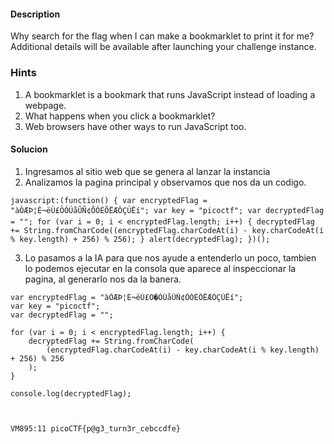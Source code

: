 #### Description
Why search for the flag when I can make a bookmarklet to print it for me?
Additional details will be available after launching your challenge instance.

### Hints
1. A bookmarklet is a bookmark that runs JavaScript instead of loading a webpage.
2. What happens when you click a bookmarklet?
3. Web browsers have other ways to run JavaScript too.

#### Solucion
1. Ingresamos al sitio web que se genera al lanzar la instancia
2. Analizamos la pagina principal y observamos que nos da un codigo.
```
javascript:(function() { var encryptedFlag = "àÒÆÞ¦È¬ëÙ£ÖÓÚåÛÑ¢ÕÓÉÕËÆÒÇÚËí"; var key = "picoctf"; var decryptedFlag = ""; for (var i = 0; i < encryptedFlag.length; i++) { decryptedFlag += String.fromCharCode((encryptedFlag.charCodeAt(i) - key.charCodeAt(i % key.length) + 256) % 256); } alert(decryptedFlag); })();
```
3. Lo pasamos a la IA para que nos ayude a entenderlo un poco, tambien lo podemos ejecutar en la consola que aparece al inspeccionar la pagina, al generarlo nos da la banera.
```
var encryptedFlag = "àÒÆÞ¦È¬ëÙ£Ö�ÓÚåÛÑ¢ÕÓÉÕËÆÒÇÚËí";
var key = "picoctf";
var decryptedFlag = "";

for (var i = 0; i < encryptedFlag.length; i++) {
    decryptedFlag += String.fromCharCode(
        (encryptedFlag.charCodeAt(i) - key.charCodeAt(i % key.length) + 256) % 256
    );
}

console.log(decryptedFlag);



VM895:11 picoCTF{p@g3_turn3r_cebccdfe}
```